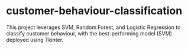 # customer-behaviour-classification
This project leverages SVM, Random Forest, and Logistic Regression to classify customer behaviour, with the best-performing model (SVM) deployed using Tkinter.
